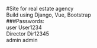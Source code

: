 #Site for real estate agency<br/>
 Build using Django, Vue, Bootstrap<br/>
 ###Passwords:<br/>
 user User1234<br/>
 Director Dir12345<br/>
 admin admin<br/>
